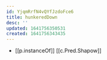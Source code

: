 ```yaml
---
id: YjqmRrfN4vQYfJzdoFce6
title: hunkeredDown
desc: ''
updated: 1641756350531
created: 1641756343435
---
```




- [[p.instanceOf]] [[c.Pred.Shapow]]

